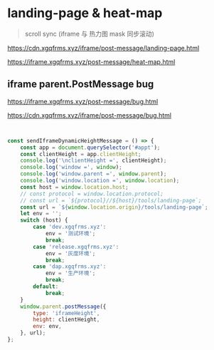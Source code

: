 # landing-page & heat-map

> scroll sync (iframe 与 热力图 mask 同步滚动)


https://cdn.xgqfrms.xyz/iframe/post-message/landing-page.html


https://iframe.xgqfrms.xyz/post-message/heat-map.html

<!-- https://iframe.xgqfrms.xyz/post-message/mask-scroll.html -->

## iframe parent.PostMessage bug

https://iframe.xgqfrms.xyz/post-message/bug.html

https://cdn.xgqfrms.xyz/iframe/post-message/bug.html


```js


const sendIframeDynamicHeightMessage = () => {
    const app = document.querySelector('#appt');
    const clientHeight = app.clientHeight;
    console.log('\nclientHeight =', clientHeight);
    console.log('window =', window);
    console.log('window.parent =', window.parent);
    console.log('window.location =', window.location);
    const host = window.location.host;
    // const protocol = window.location.protocol;
    // const url = `${protocol}//${host}/tools/landing-page`;
    const url = `${window.location.origin}/tools/landing-page`;
    let env = '';
    switch (host) {
        case 'dev.xgqfrms.xyz':
            env = '测试环境';
            break;
        case 'release.xgqfrms.xyz':
            env = '灰度环境';
            break;
        case 'dap.xgqfrms.xyz':
            env = '生产环境';
            break;
        default:
            break;
    }
    window.parent.postMessage({
        type: 'iframeHeight',
        height: clientHeight,
        env: env,
    }, url);
};

```
